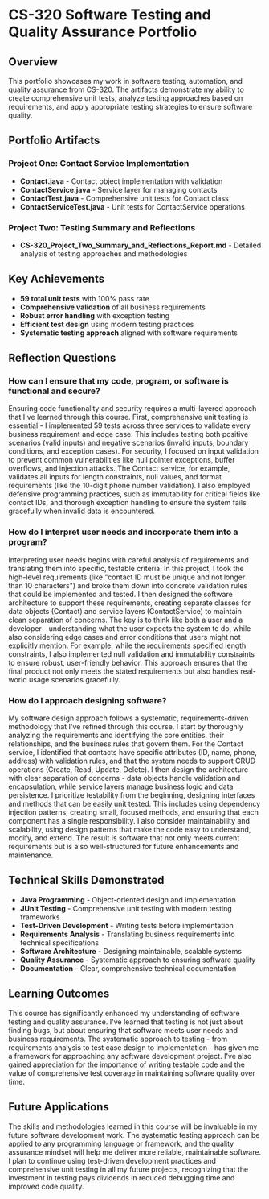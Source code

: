 # CS-320 Software Testing and Quality Assurance Portfolio

## Overview

This portfolio showcases my work in software testing, automation, and quality assurance from CS-320. The artifacts demonstrate my ability to create comprehensive unit tests, analyze testing approaches based on requirements, and apply appropriate testing strategies to ensure software quality.

## Portfolio Artifacts

### Project One: Contact Service Implementation
- **Contact.java** - Contact object implementation with validation
- **ContactService.java** - Service layer for managing contacts
- **ContactTest.java** - Comprehensive unit tests for Contact class
- **ContactServiceTest.java** - Unit tests for ContactService operations

### Project Two: Testing Summary and Reflections
- **CS-320_Project_Two_Summary_and_Reflections_Report.md** - Detailed analysis of testing approaches and methodologies

## Key Achievements

- **59 total unit tests** with 100% pass rate
- **Comprehensive validation** of all business requirements
- **Robust error handling** with exception testing
- **Efficient test design** using modern testing practices
- **Systematic testing approach** aligned with software requirements

## Reflection Questions

### How can I ensure that my code, program, or software is functional and secure?

Ensuring code functionality and security requires a multi-layered approach that I've learned through this course. First, comprehensive unit testing is essential - I implemented 59 tests across three services to validate every business requirement and edge case. This includes testing both positive scenarios (valid inputs) and negative scenarios (invalid inputs, boundary conditions, and exception cases). For security, I focused on input validation to prevent common vulnerabilities like null pointer exceptions, buffer overflows, and injection attacks. The Contact service, for example, validates all inputs for length constraints, null values, and format requirements (like the 10-digit phone number validation). I also employed defensive programming practices, such as immutability for critical fields like contact IDs, and thorough exception handling to ensure the system fails gracefully when invalid data is encountered.

### How do I interpret user needs and incorporate them into a program?

Interpreting user needs begins with careful analysis of requirements and translating them into specific, testable criteria. In this project, I took the high-level requirements (like "contact ID must be unique and not longer than 10 characters") and broke them down into concrete validation rules that could be implemented and tested. I then designed the software architecture to support these requirements, creating separate classes for data objects (Contact) and service layers (ContactService) to maintain clean separation of concerns. The key is to think like both a user and a developer - understanding what the user expects the system to do, while also considering edge cases and error conditions that users might not explicitly mention. For example, while the requirements specified length constraints, I also implemented null validation and immutability constraints to ensure robust, user-friendly behavior. This approach ensures that the final product not only meets the stated requirements but also handles real-world usage scenarios gracefully.

### How do I approach designing software?

My software design approach follows a systematic, requirements-driven methodology that I've refined through this course. I start by thoroughly analyzing the requirements and identifying the core entities, their relationships, and the business rules that govern them. For the Contact service, I identified that contacts have specific attributes (ID, name, phone, address) with validation rules, and that the system needs to support CRUD operations (Create, Read, Update, Delete). I then design the architecture with clear separation of concerns - data objects handle validation and encapsulation, while service layers manage business logic and data persistence. I prioritize testability from the beginning, designing interfaces and methods that can be easily unit tested. This includes using dependency injection patterns, creating small, focused methods, and ensuring that each component has a single responsibility. I also consider maintainability and scalability, using design patterns that make the code easy to understand, modify, and extend. The result is software that not only meets current requirements but is also well-structured for future enhancements and maintenance.

## Technical Skills Demonstrated

- **Java Programming** - Object-oriented design and implementation
- **JUnit Testing** - Comprehensive unit testing with modern testing frameworks
- **Test-Driven Development** - Writing tests before implementation
- **Requirements Analysis** - Translating business requirements into technical specifications
- **Software Architecture** - Designing maintainable, scalable systems
- **Quality Assurance** - Systematic approach to ensuring software quality
- **Documentation** - Clear, comprehensive technical documentation

## Learning Outcomes

This course has significantly enhanced my understanding of software testing and quality assurance. I've learned that testing is not just about finding bugs, but about ensuring that software meets user needs and business requirements. The systematic approach to testing - from requirements analysis to test case design to implementation - has given me a framework for approaching any software development project. I've also gained appreciation for the importance of writing testable code and the value of comprehensive test coverage in maintaining software quality over time.

## Future Applications

The skills and methodologies learned in this course will be invaluable in my future software development work. The systematic testing approach can be applied to any programming language or framework, and the quality assurance mindset will help me deliver more reliable, maintainable software. I plan to continue using test-driven development practices and comprehensive unit testing in all my future projects, recognizing that the investment in testing pays dividends in reduced debugging time and improved code quality. 
